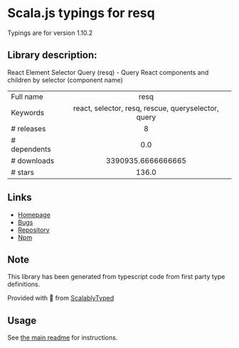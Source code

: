 
# Scala.js typings for resq

Typings are for version 1.10.2

## Library description:
React Element Selector Query (resq) - Query React components and children by selector (component name)

|                    |                 |
| ------------------ | :-------------: |
| Full name          | resq |
| Keywords           | react, selector, resq, rescue, queryselector, query |
| # releases         | 8 |
| # dependents       | 0.0 |
| # downloads        | 3390935.6666666665 |
| # stars            | 136.0 |

## Links
- [Homepage](https://github.com/baruchvlz/resq#readme)
- [Bugs](https://github.com/baruchvlz/resq/issues)
- [Repository](https://github.com/baruchvlz/resq)
- [Npm](https://www.npmjs.com/package/resq)
    


## Note
This library has been generated from typescript code from first party type definitions.

Provided with :purple_heart: from [ScalablyTyped](https://github.com/oyvindberg/ScalablyTyped)

## Usage
See [the main readme](../../readme.md) for instructions.



